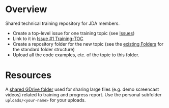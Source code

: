 # Overview

Shared technical training repository for JDA members.
- Create a top-level issue for one training topic (see [Issues](https://github.com/jdomainapp/training/issues))
- Link to it in [Issue #1 Training-TOC](https://github.com/jdomainapp/training/issues/1)
- Create a repository folder for the new topic (see the [existing Folders](https://github.com/jdomainapp/training) for the standard folder structure)
- Upload all the code examples, etc. of the topic to this folder.

# Resources
A [shared GDrive folder](https://drive.google.com/drive/folders/1SlWhYWvh5rWBYXLghaVwGNYjKbTXZJ1R?usp=sharing) used for sharing large files (e.g. demo screencast videos) related to training and progress report.
Use the personal subfolder `uploads/<your-name>` for your uploads.
